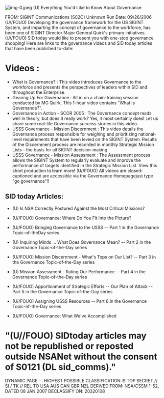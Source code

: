 ![img-0.jpeg](img-0.jpeg)
(U) Everything You'd Like to Know About Governance

FROM: SIGINT Communications (S02C)
Unknown
Run Date: 09/26/2006
(U//FOUO) Developing the governance framework for the US SIGINT System, and imparting the concept of governance to the workforce, has been one of SIGINT Director Major General Quirk's primary initiatives.
(U//FOUO) SID today would like to present you with one-stop governance shopping! Here are links to the governance videos and SID today articles that have been published to-date:

# Videos : 

- What is Governance? : This video introduces Governance to the workforce and presents the perspectives of leaders within SID and throughout the Enterprise.
- Gearing Up For Governance : Sit in on a chain-training session conducted by MG Quirk. This 1-hour video contains "What is Governance?".
- Governance in Action - SCOR 2005 : The Governance concept reads well in theory, but does it really work? Yes, it most certainly does! Let us share some real-life Governance success stories in this video.
- USSS Governance - Mission Discernment : This video details the Governance process responsible for weighing and prioritizing national-level requirements that have been levied on the SIGINT System. Results of the Discernment process are recorded in monthly Strategic Mission Lists - the basis for all SIGINT decision-making.
- USSS Governance - Mission Assessment : The Assessment process allows the SIGINT System to regularly evaluate and improve the performance of targets identified in the Strategic Mission List. View this short production to learn more!
(U//FOUO) All videos are closed-captioned and are accessible via the Governance Homepagejust type "go governance"!!


## SID today Articles:

- (U) Is NSA Correctly Postured Against the Most Critical Missions?
- (U//FOUO) Governance: Where Do You Fit Into the Picture?
- (U//FOUO) Bringing Governance to the USSS -- Part 1 in the Governance Topic-of-theDay series
- (U) Inquiring Minds ... What Does Governance Mean? -- Part 2 in the Governance Topic-of-the-Day series
- (U//FOUO) Mission Discernment - What's Tops on Our List? -- Part 3 in the Governance Topic-of-the-Day series
- (U) Mission Assessment - Rating Our Performance -- Part 4 in the Governance Topic-of-the-Day series
- (U//FOUO) Apportionment of Strategic Efforts -- Our Plan of Attack -- Part 5 in the Governance Topic-of-the-Day series
- (U//FOUO) Assigning USSS Resources -- Part 6 in the Governance Topic-of-the-Day
series

- (U//FOUO) Governance: What We've Accomplished

# "(U//FOUO) SIDtoday articles may not be republished or reposted outside NSANet without the consent of $\mathbf{S 0 1 2 1}$ (DL sid_comms)." 

DYNAMIC PAGE -- HIGHEST POSSIBLE CLASSIFICATION IS
TOP SECRET // SI / TK // REL TO USA AUS CAN GBR NZL
DERIVED FROM: NSA/CSSM 1-52, DATED 08 JAN 2007 DECLASSIFY ON: 20320108
